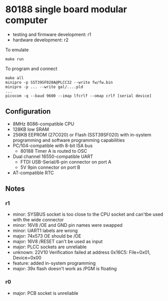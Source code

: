 # 80188 single board modular computer

* testing and firmware development: r1
* hardware development: r2

To emulate

    make run

To program and connect

    make all
    minipro -p SST39SF020A@PLCC32 --write fw/fw.bin
    minipro -p ... --write gal/....pld
    ...
    picocom -q --baud 9600 --imap lfcrlf --omap crlf [serial device]

## Configuration

* 8MHz 8086-compatible CPU
* 128KB low SRAM
* 256KB EEPROM (27C020) or Flash (SST39SF020) with in-system programming and software programming capabilities
* PC/104-compatible with 8-bit ISA bus
  - 80188 Timer A is routed to OSC
* Dual channel 16550-compatible UART
  - FTDI USB-Serial/6-pin connector on port A
  - 5V 9pin connector on port B
* AT-compatible RTC

## Notes

### r1

* minor: SYSBUS socket is too close to the CPU socket and can'tbe used with the wide connector
* minor: 16V8 /OE and GND pin names were swapped
* minor: UART1 labels are wrong
* major: 74x573 OE should be /OE
* major: 16V8 /RESET can't be used as input
* major: PLCC sockets are unreliable
* unknown: 22V10 Verification failed at address 0x16C5: File=0x01, Device=0x00
* feature: added in-system programming
* major: 39x flash doesn't work as /PGM is floating

### r0
* major: PCB socket is unreliable
